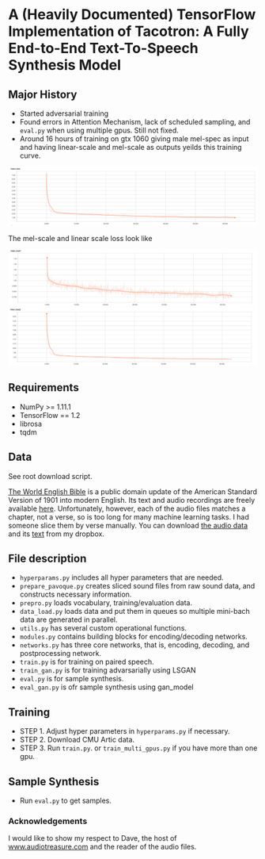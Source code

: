 # A (Heavily Documented) TensorFlow Implementation of Tacotron: A Fully End-to-End Text-To-Speech Synthesis Model

## **Major History**
  * Started adversarial training
  * Found errors in Attention Mechanism, lack of scheduled sampling, and `eval.py` when using multiple gpus.  Still not fixed.
  * Around 16 hours of training on gtx 1060 giving male mel-spec as input and having linear-scale and mel-scale as outputs yeilds this training curve.

<img src="fig/mean_loss.png">

The mel-scale and linear scale loss look like

<img src="fig/mean_loss1.png">

<img src="fig/mean_loss2.png">

## Requirements
  * NumPy >= 1.11.1
  * TensorFlow == 1.2
  * librosa
  * tqdm

## Data
See root download script.

[The World English Bible](https://en.wikipedia.org/wiki/World_English_Bible) is a public domain update of the American Standard Version of 1901 into modern English. Its text and audio recordings are freely available [here](http://www.audiotreasure.com/webindex.htm). Unfortunately, however, each of the audio files matches a chapter, not a verse, so is too long for many machine learning tasks. I had someone slice them by verse manually. You can download [the audio data](https://dl.dropboxusercontent.com/u/42868014/WEB.zip) and its [text](https://dl.dropboxusercontent.com/u/42868014/text.csv) from my dropbox.



## File description
  * `hyperparams.py` includes all hyper parameters that are needed.
  * `prepare_pavoque.py` creates sliced sound files from raw sound data, and constructs necessary information.
  * `prepro.py` loads vocabulary, training/evaluation data.
  * `data_load.py` loads data and put them in queues so multiple mini-bach data are generated in parallel.
  * `utils.py` has several custom operational functions.
  * `modules.py` contains building blocks for encoding/decoding networks.
  * `networks.py` has three core networks, that is, encoding, decoding, and postprocessing network.
  * `train.py` is for training on paired speech.
  * `train_gan.py` is for training advarsarially using LSGAN
  * `eval.py` is for sample synthesis.
  * `eval_gan.py` is ofr sample synthesis using gan_model
  

## Training
  * STEP 1. Adjust hyper parameters in `hyperparams.py` if necessary.
  * STEP 2. Download CMU Artic data.
  * STEP 3. Run `train.py`. or `train_multi_gpus.py` if you have more than one gpu.

## Sample Synthesis
  * Run `eval.py` to get samples.

### Acknowledgements
I would like to show my respect to Dave, the host of www.audiotreasure.com and the reader of the audio files.
